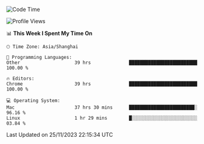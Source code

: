 <!--START_SECTION:waka-->
![Code Time](http://img.shields.io/badge/Code%20Time-1%2C601%20hrs%2053%20mins-blue)

![Profile Views](http://img.shields.io/badge/Profile%20Views-0-blue)

📊 **This Week I Spent My Time On** 

```text
🕑︎ Time Zone: Asia/Shanghai

💬 Programming Languages: 
Other                    39 hrs              █████████████████████████   100.00 % 

🔥 Editors: 
Chrome                   39 hrs              █████████████████████████   100.00 % 

💻 Operating System: 
Mac                      37 hrs 30 mins      ████████████████████████░   96.16 % 
Linux                    1 hr 29 mins        █░░░░░░░░░░░░░░░░░░░░░░░░   03.84 % 
```


 Last Updated on 25/11/2023 22:15:34 UTC
<!--END_SECTION:waka-->